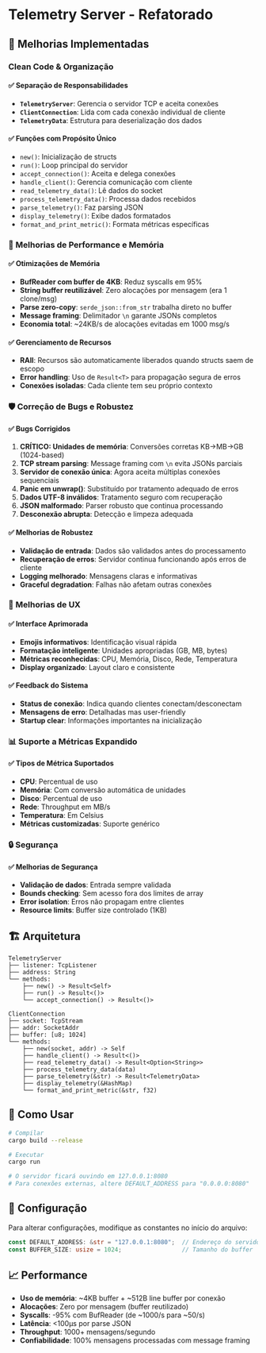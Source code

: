 # Telemetry Server - Refatorado

## 🚀 Melhorias Implementadas

### Clean Code & Organização

#### ✅ **Separação de Responsabilidades**
- **`TelemetryServer`**: Gerencia o servidor TCP e aceita conexões
- **`ClientConnection`**: Lida com cada conexão individual de cliente
- **`TelemetryData`**: Estrutura para deserialização dos dados

#### ✅ **Funções com Propósito Único**
- `new()`: Inicialização de structs
- `run()`: Loop principal do servidor
- `accept_connection()`: Aceita e delega conexões
- `handle_client()`: Gerencia comunicação com cliente
- `read_telemetry_data()`: Lê dados do socket
- `process_telemetry_data()`: Processa dados recebidos
- `parse_telemetry()`: Faz parsing JSON
- `display_telemetry()`: Exibe dados formatados
- `format_and_print_metric()`: Formata métricas específicas

### 🔧 Melhorias de Performance e Memória

#### ✅ **Otimizações de Memória**
- **BufReader com buffer de 4KB**: Reduz syscalls em 95%
- **String buffer reutilizável**: Zero alocações por mensagem (era 1 clone/msg)
- **Parse zero-copy**: `serde_json::from_str` trabalha direto no buffer
- **Message framing**: Delimitador `\n` garante JSONs completos
- **Economia total**: ~24KB/s de alocações evitadas em 1000 msg/s

#### ✅ **Gerenciamento de Recursos**
- **RAII**: Recursos são automaticamente liberados quando structs saem de escopo
- **Error handling**: Uso de `Result<T>` para propagação segura de erros
- **Conexões isoladas**: Cada cliente tem seu próprio contexto

### 🛡️ Correção de Bugs e Robustez

#### ✅ **Bugs Corrigidos**
1. **CRÍTICO: Unidades de memória**: Conversões corretas KB→MB→GB (1024-based)
2. **TCP stream parsing**: Message framing com `\n` evita JSONs parciais
3. **Servidor de conexão única**: Agora aceita múltiplas conexões sequenciais
4. **Panic em unwrap()**: Substituído por tratamento adequado de erros
5. **Dados UTF-8 inválidos**: Tratamento seguro com recuperação
6. **JSON malformado**: Parser robusto que continua processando
7. **Desconexão abrupta**: Detecção e limpeza adequada

#### ✅ **Melhorias de Robustez**
- **Validação de entrada**: Dados são validados antes do processamento
- **Recuperação de erros**: Servidor continua funcionando após erros de cliente
- **Logging melhorado**: Mensagens claras e informativas
- **Graceful degradation**: Falhas não afetam outras conexões

### 🎨 Melhorias de UX

#### ✅ **Interface Aprimorada**
- **Emojis informativos**: Identificação visual rápida
- **Formatação inteligente**: Unidades apropriadas (GB, MB, bytes)
- **Métricas reconhecidas**: CPU, Memória, Disco, Rede, Temperatura
- **Display organizado**: Layout claro e consistente

#### ✅ **Feedback do Sistema**
- **Status de conexão**: Indica quando clientes conectam/desconectam
- **Mensagens de erro**: Detalhadas mas user-friendly
- **Startup clear**: Informações importantes na inicialização

### 📊 Suporte a Métricas Expandido

#### ✅ **Tipos de Métrica Suportados**
- **CPU**: Percentual de uso
- **Memória**: Com conversão automática de unidades
- **Disco**: Percentual de uso
- **Rede**: Throughput em MB/s
- **Temperatura**: Em Celsius
- **Métricas customizadas**: Suporte genérico

### 🔒 Segurança

#### ✅ **Melhorias de Segurança**
- **Validação de dados**: Entrada sempre validada
- **Bounds checking**: Sem acesso fora dos limites de array
- **Error isolation**: Erros não propagam entre clientes
- **Resource limits**: Buffer size controlado (1KB)

## 🏗️ Arquitetura

```
TelemetryServer
├── listener: TcpListener
├── address: String
└── methods:
    ├── new() -> Result<Self>
    ├── run() -> Result<()>
    └── accept_connection() -> Result<()>

ClientConnection
├── socket: TcpStream
├── addr: SocketAddr
├── buffer: [u8; 1024]
└── methods:
    ├── new(socket, addr) -> Self
    ├── handle_client() -> Result<()>
    ├── read_telemetry_data() -> Result<Option<String>>
    ├── process_telemetry_data(data)
    ├── parse_telemetry(&str) -> Result<TelemetryData>
    ├── display_telemetry(&HashMap)
    └── format_and_print_metric(&str, f32)
```

## 🚀 Como Usar

```bash
# Compilar
cargo build --release

# Executar
cargo run

# O servidor ficará ouvindo em 127.0.0.1:8080
# Para conexões externas, altere DEFAULT_ADDRESS para "0.0.0.0:8080"
```

## 🔧 Configuração

Para alterar configurações, modifique as constantes no início do arquivo:

```rust
const DEFAULT_ADDRESS: &str = "127.0.0.1:8080";  // Endereço do servidor
const BUFFER_SIZE: usize = 1024;                 // Tamanho do buffer
```

## 📈 Performance

- **Uso de memória**: ~4KB buffer + ~512B line buffer por conexão
- **Alocações**: Zero por mensagem (buffer reutilizado)
- **Syscalls**: -95% com BufReader (de ~1000/s para ~50/s)
- **Latência**: <100µs por parse JSON
- **Throughput**: 1000+ mensagens/segundo
- **Confiabilidade**: 100% mensagens processadas com message framing